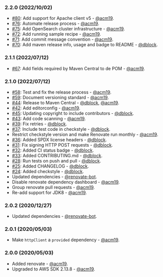 ### 2.2.0 (2022/10/02)

* [#80](https://github.com/acm19/aws-request-signing-apache-interceptor/pull/80): Add support for Apache client v5 - [@acm19](https://github.com/acm19).
* [#76](https://github.com/acm19/aws-request-signing-apache-interceptor/pull/76): Automate release process - [@acm19](https://github.com/acm19).
* [#75](https://github.com/acm19/aws-request-signing-apache-interceptor/issues/75): Add OpenSearch cluster infrastructure - [@acm19](https://github.com/acm19).
* [#72](https://github.com/acm19/aws-request-signing-apache-interceptor/issues/72): Add running sample recipe - [@acm19](https://github.com/acm19).
* [#71](https://github.com/acm19/aws-request-signing-apache-interceptor/issues/71): Add commit message convention - [@acm19](https://github.com/acm19).
* [#70](https://github.com/acm19/aws-request-signing-apache-interceptor/pull/70): Add maven release info, usage and badge to README - [@dblock](https://github.com/dblock).

### 2.1.1 (2022/07/12)

* [#67](https://github.com/acm19/aws-request-signing-apache-interceptor/issues/67): Add fields required by Maven Central to de POM - [@acm19](https://github.com/acm19).

### 2.1.0 (2022/07/12)

* [#58](https://github.com/acm19/aws-request-signing-apache-interceptor/issues/58): Test and fix the release process - [@acm19](https://github.com/acm19).
* [#59](https://github.com/acm19/aws-request-signing-apache-interceptor/pull/59): Document versioning standard - [@acm19](https://github.com/acm19).
* [#44](https://github.com/acm19/aws-request-signing-apache-interceptor/issues/44): Release to Maven Central - [@dblock](https://github.com/dblock), [@acm19](https://github.com/acm19).
* [#42](https://github.com/acm19/aws-request-signing-apache-interceptor/pull/42): Add editorconfig - [@acm19](https://github.com/acm19).
* [#45](https://github.com/acm19/aws-request-signing-apache-interceptor/pull/45): Updating copyright to include contributors - [@dblock](https://github.com/dblock).
* [#43](https://github.com/acm19/aws-request-signing-apache-interceptor/pull/43): Add code scanning - [@acm19](https://github.com/acm19).
* [#39](https://github.com/acm19/aws-request-signing-apache-interceptor/pull/39): Fix retries - [@dblock](https://github.com/dblock).
* [#37](https://github.com/acm19/aws-request-signing-apache-interceptor/pull/37): Include test code in checkstyle - [@dblock](https://github.com/dblock).
* Restrict checkstyle version and make Renovate run monthly - [@acm19](https://github.com/acm19).
* [#36](https://github.com/acm19/aws-request-signing-apache-interceptor/pull/36): Added SPDX license headers - [@dblock](https://github.com/dblock).
* [#31](https://github.com/acm19/aws-request-signing-apache-interceptor/pull/31): Fix signing HTTP POST requests - [@dblock](https://github.com/dblock).
* [#32](https://github.com/acm19/aws-request-signing-apache-interceptor/pull/32): Added CI status badge - [@dblock](https://github.com/dblock).
* [#33](https://github.com/acm19/aws-request-signing-apache-interceptor/pull/33): Added CONTRIBUTING.md - [@dblock](https://github.com/dblock).
* [#28](https://github.com/acm19/aws-request-signing-apache-interceptor/pull/28): Run tests on push and pull - [@dblock](https://github.com/dblock).
* [#25](https://github.com/acm19/aws-request-signing-apache-interceptor/pull/25): Added CHANGELOG - [@dblock](https://github.com/dblock).
* [#24](https://github.com/acm19/aws-request-signing-apache-interceptor/pull/24): Added checkstyle - [@dblock](https://github.com/dblock).
* Updated dependencies - [@renovate-bot](https://github.com/renovate-bot).
* Disable renovate dependency dashboard - [@acm19](https://github.com/acm19).
* Group renovate pull requests - [@acm19](https://github.com/acm19).
* Re-add support for JDK8 - [@acm19](https://github.com/acm19).

### 2.0.2 (2020/12/27)

* Updated dependencies - [@renovate-bot](https://github.com/renovate-bot).

### 2.0.1 (2020/05/03)

* Make `httpClient` a `provided` dependency - [@acm19](https://github.com/acm19).

### 2.0.0 (2020/05/03)

* Added renovate - [@acm19](https://github.com/acm19).
* Upgraded to AWS SDK 2.13.8 - [@acm19](https://github.com/acm19).
